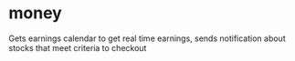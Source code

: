 # money

Gets earnings calendar to get real time earnings, sends notification about stocks that meet criteria to checkout
